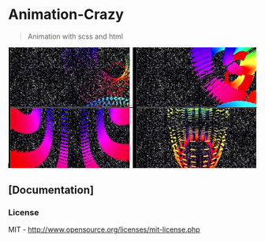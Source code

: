 # Animation-Crazy
>Animation with scss and html

<img src="img/Mitch Aguilar.jpg">

## [Documentation]


### License
MIT - <http://www.opensource.org/licenses/mit-license.php>